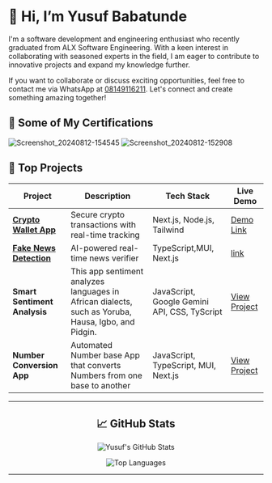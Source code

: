 # 👋 Hi, I’m Yusuf Babatunde

I'm a software development and engineering enthusiast who recently graduated from ALX Software Engineering. With a keen interest in collaborating with seasoned experts in the field, I am eager to contribute to innovative projects and expand my knowledge further.

If you want to collaborate or discuss exciting opportunities, feel free to contact me via WhatsApp at [08149116211](tel:08149116211). Let's connect and create something amazing together!

## 📸 Some of My Certifications

![Screenshot_20240812-154545](https://github.com/user-attachments/assets/92228a14-028a-4fc3-8a30-b87947082d1d)
![Screenshot_20240812-152908](https://github.com/user-attachments/assets/339140f4-9f6b-4d55-91fd-7d9d1a9151e5)

<!---
Boy2700/Boy2700 is a ✨ special ✨ repository because its `README.md` (this file) appears on your GitHub profile.
You can click the Preview link to take a look at your changes.
--->
## 🌟 **Top Projects**  

| Project | Description | Tech Stack | Live Demo |  
|---------|-------------|------------|-----------|  
| **[Crypto Wallet App](https://github.com/91web/crypto-app.git)** | Secure crypto transactions with real-time tracking | Next.js, Node.js, Tailwind | [Demo Link](https://crypto-app-pi-drab.vercel.app/) |  
| **[Fake News Detection](https://github.com/91web/Real-time-Fake-News-Detection.git)** | AI-powered real-time news verifier | TypeScript,MUI, Next.js | [link](https://real-time-fake-news-detection2.vercel.app/) |  
| **Smart Sentiment Analysis** | This app sentiment analyzes languages in African dialects, such as Yoruba, Hausa, Igbo, and Pidgin. | JavaScript, Google Gemini API, CSS, TyScript| [View Project](https://smart-secured-insurance-gcd1.vercel.app/) |  
| **Number Conversion App** | Automated Number base App that converts Numbers from one base to another |JavaScript, TypeScript, MUI, Next.js | [View Project](https://ml-number-base.vercel.app/) |  



 

  
---


<div align="center"> 

## 📈 **GitHub Stats**  



<!-- Example: Embed GitHub stats using https://github.com/anuraghazra/github-readme-stats -->  
![Yusuf's GitHub Stats](https://github-readme-stats.vercel.app/api?username=boy2700&show_icons=true&theme=radical)  

![Top Languages](https://github-readme-stats.vercel.app/api/top-langs/?username=boy2700&layout=compact&theme=nightowl)  

---
</div>
